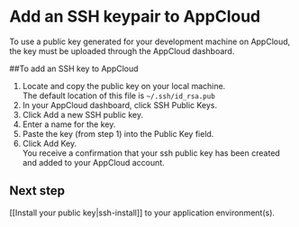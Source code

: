# Add an SSH keypair to AppCloud

To use a public key generated for your development machine on AppCloud, the key must be uploaded through the AppCloud dashboard. 

##To add an SSH key to AppCloud

1. Locate and copy the public key on your local machine.  
    The default location of this file is `~/.ssh/id_rsa.pub` 
2. In your AppCloud dashboard, click SSH Public Keys.
3. Click Add a new SSH public key.
4. Enter a name for the key.
5. Paste the key (from step 1) into the Public Key field.
6. Click Add Key.  
  You receive a confirmation that your ssh public key has been created and added to your
AppCloud account.

## Next step

[[Install your public key|ssh-install]] to your application environment(s).